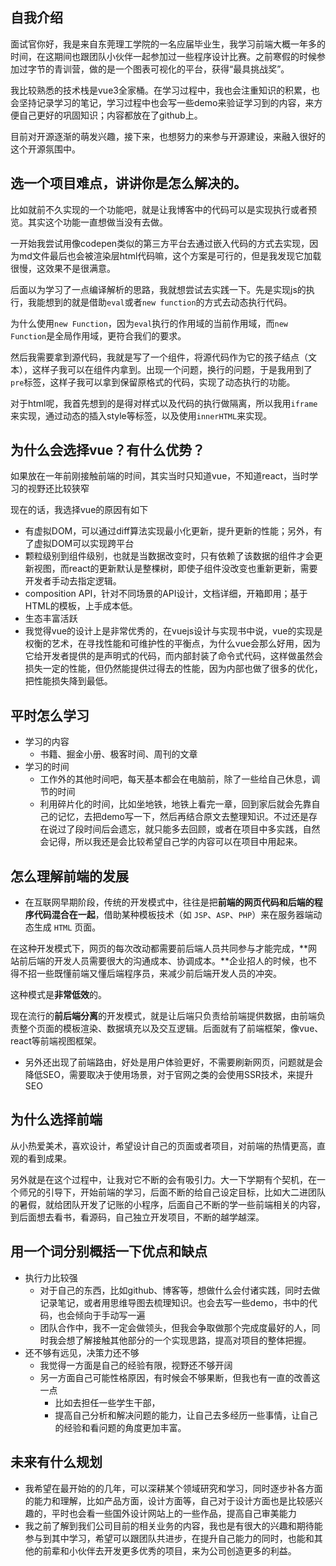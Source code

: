 ## 自我介绍

面试官你好，我是来自东莞理工学院的一名应届毕业生，我学习前端大概一年多的时间，在这期间也跟团队小伙伴一起参加过一些程序设计比赛。之前寒假的时候参加过字节的青训营，做的是一个图表可视化的平台，获得“最具挑战奖”。

我比较熟悉的技术栈是vue3全家桶。在学习过程中，我也会注重知识的积累，也会坚持记录学习的笔记，学习过程中也会写一些demo来验证学习到的内容，来方便自己更好的巩固知识；内容都放在了github上。

目前对开源逐渐的萌发兴趣，接下来，也想努力的来参与开源建设，来融入很好的这个开源氛围中。

## 选一个项目难点，讲讲你是怎么解决的。

比如就前不久实现的一个功能吧，就是让我博客中的代码可以是实现执行或者预览。其实这个功能一直想做当没有去做。

一开始我尝试用像codepen类似的第三方平台去通过嵌入代码的方式去实现，因为md文件最后也会被渲染层html代码嘛，这个方案是可行的，但是我发现它加载很慢，这效果不是很满意。

后面以为学习了一点编译解析的思路，我就想尝试去实践一下。先是实现js的执行，我能想到的就是借助`eval`或者`new function`的方式去动态执行代码。

为什么使用`new Function`，因为`eval`执行的作用域的当前作用域，而`new Function`是全局作用域，更符合我们的要求。

然后我需要拿到源代码，我就是写了一个组件，将源代码作为它的孩子结点（文本），这样子我可以在组件内拿到。出现一个问题，换行的问题，于是我用到了`pre`标签，这样子我可以拿到保留原格式的代码，实现了动态执行的功能。

对于html呢，我首先想到的是得对样式以及代码的执行做隔离，所以我用`iframe`来实现，通过动态的插入style等标签，以及使用`innerHTML`来实现。


## 为什么会选择vue？有什么优势？
如果放在一年前刚接触前端的时间，其实当时只知道vue，不知道react，当时学习的视野还比较狭窄

现在的话，我选择vue的原因有如下
-   有虚拟DOM，可以通过diff算法实现最小化更新，提升更新的性能；另外，有了虚拟DOM可以实现跨平台
-   颗粒级别到组件级别，也就是当数据改变时，只有依赖了该数据的组件才会更新视图，而react的更新默认是整棵树，即使子组件没改变也重新更新，需要开发者手动去指定逻辑。
- composition API，针对不同场景的API设计，文档详细，开箱即用；基于HTML的模板，上手成本低。
-  生态丰富活跃
- 我觉得vue的设计上是非常优秀的，在vuejs设计与实现书中说，vue的实现是权衡的艺术，在寻找性能和可维护性的平衡点，为什么vue会那么好用，因为它给开发者提供的是声明式的代码，而内部封装了命令式代码，这样做虽然会损失一定的性能，但仍然能提供过得去的性能，因为内部也做了很多的优化，把性能损失降到最低。

## 平时怎么学习

- 学习的内容
	- 书籍、掘金小册、极客时间、周刊的文章
- 学习的时间
    - 工作外的其他时间吧，每天基本都会在电脑前，除了一些给自己休息，调节的时间
    - 利用碎片化的时间，比如坐地铁，地铁上看完一章，回到家后就会先靠自己的记忆，去把demo写一下，然后再结合原文去整理知识。不过还是存在说过了段时间后会遗忘，就只能多去回顾，或者在项目中多实践，自然会记得，所以我还是会比较希望自己学的内容可以在项目中用起来。            

## 怎么理解前端的发展

- 在互联网早期阶段，传统的开发模式中，往往是把**前端的网页代码和后端的程序代码混合在一起**，借助某种模板技术（如 `JSP`、`ASP`、`PHP`）来在服务器端动态生成 `HTML` 页面。

在这种开发模式下，网页的每次改动都需要前后端人员共同参与才能完成，**网站前后端的开发人员需要很大的沟通成本、协调成本。**企业招人的时候，也不得不招一些既懂前端又懂后端程序员，来减少前后端开发人员的冲突。
        
这种模式是**非常低效**的。
        
现在流行的**前后端分离**的开发模式，就是让后端只负责给前端提供数据，由前端负责整个页面的模板渲染、数据填充以及交互逻辑。后面就有了前端框架，像vue、react等前端视图框架。
        
- 另外还出现了前端路由，好处是用户体验更好，不需要刷新网页，问题就是会降低SEO，需要取决于使用场景，对于官网之类的会使用SSR技术，来提升SEO

## 为什么选择前端
从小热爱美术，喜欢设计，希望设计自己的页面或者项目，对前端的热情更高，直观的看到成果。
        
另外就是在这个过程中，让我对它不断的会有吸引力。大一下学期有个契机，在一个师兄的引导下，开始前端的学习，后面不断的给自己设定目标，比如大二进团队的暑假，就给团队开发了记账的小程序，后面自己不断的学一些前端相关的内容，到后面想去看书，看源码，自己独立开发项目，不断的越学越深。
        
## 用一个词分别概括一下优点和缺点

- 执行力比较强
    - 对于自己的东西，比如github、博客等，想做什么会付诸实践，同时去做记录笔记，或者用思维导图去梳理知识。也会去写一些demo，书中的代码，也会倾向于手动写一遍
    - 团队合作中，我不一定会做领头，但我会争取做那个完成度最好的人，同时我会想了解接触其他部分的一个实现思路，提高对项目的整体把握。
- 还不够有远见，决策力还不够
    - 我觉得一方面是自己的经验有限，视野还不够开阔
    - 另一方面自己可能性格原因，有时候会不够果断，但我也有一直的改善这一点
	    - 比如去担任一些学生干部，
	    - 提高自己分析和解决问题的能力，让自己去多经历一些事情，让自己的经验和看问题的角度更加丰富。

## 未来有什么规划
- 我希望在最开始的的几年，可以深耕某个领域研究和学习，同时逐步补各方面的能力和理解，比如产品方面，设计方面等，自己对于设计方面也是比较感兴趣的，平时也会看一些国外设计网站上的一些作品，提高自己审美能力
- 我之前了解到我们公司目前的相关业务的内容，我也是有很大的兴趣和期待能参与到其中学习，希望可以跟团队共进步，在提升自己能力的同时，也能和其他的前辈和小伙伴去开发更多优秀的项目，来为公司创造更多的利益。